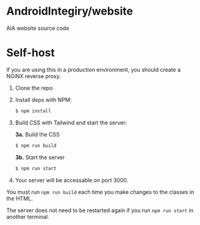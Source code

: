 # AndroidIntegiry/website
AIA website source code

# Self-host
If you are using this in a production environment, you should create a NGINX reverse proxy.

1. Clone the repo
2. Install deps with NPM:
    ```bash
    $ npm install
    ```
3. Build CSS with Tailwind and start the server:
    
    **3a.** Build the CSS
    ```bash
    $ npm run build
    ```
    **3b.** Start the server
    ```bash
    $ npm run start
    ```
4. Your server will be accessable on port 3000.

You must run `npm run build` each time you make changes to the classes in the HTML.

The server does not need to be restarted again if you run `npm run start` in another terminal.
